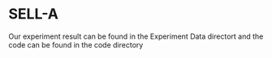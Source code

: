 # SELL-A

Our experiment result can be found in the Experiment Data directort and the code can be found in the code directory
